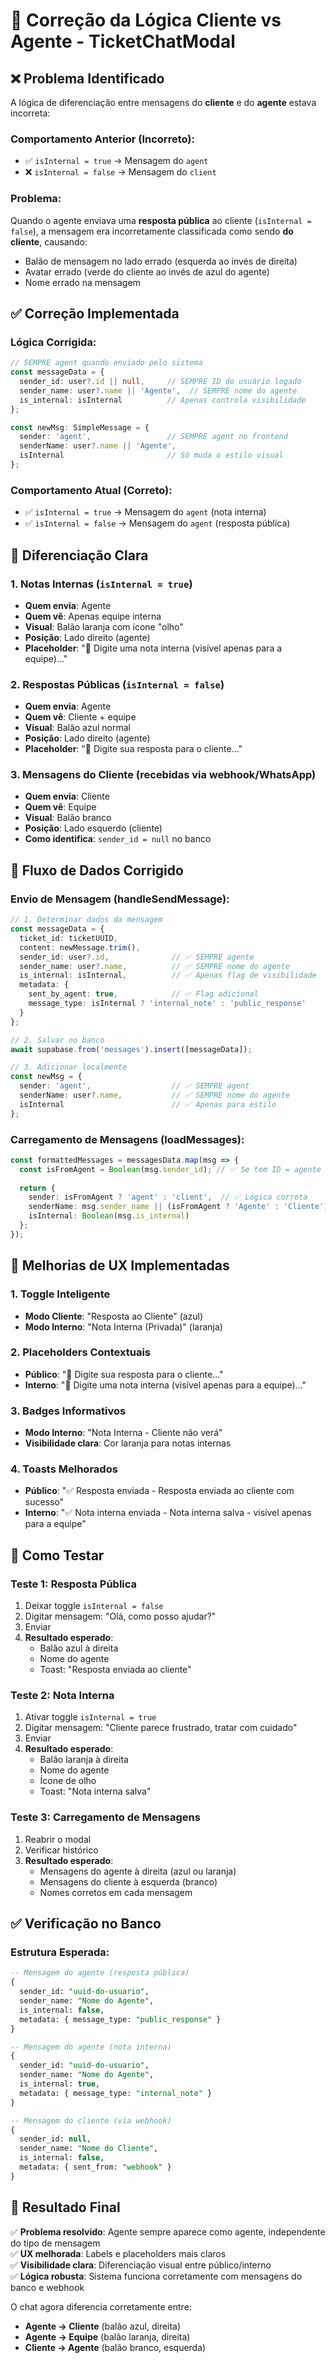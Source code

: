 # 🔧 Correção da Lógica Cliente vs Agente - TicketChatModal

## ❌ Problema Identificado

A lógica de diferenciação entre mensagens do **cliente** e do **agente** estava incorreta:

### Comportamento Anterior (Incorreto):
- ✅ `isInternal = true` → Mensagem do `agent` 
- ❌ `isInternal = false` → Mensagem do `client` 

### Problema:
Quando o agente enviava uma **resposta pública** ao cliente (`isInternal = false`), a mensagem era incorretamente classificada como sendo **do cliente**, causando:
- Balão de mensagem no lado errado (esquerda ao invés de direita)
- Avatar errado (verde do cliente ao invés de azul do agente)
- Nome errado na mensagem

## ✅ Correção Implementada

### Lógica Corrigida:
```typescript
// SEMPRE agent quando enviado pelo sistema
const messageData = {
  sender_id: user?.id || null,     // SEMPRE ID do usuário logado
  sender_name: user?.name || 'Agente',  // SEMPRE nome do agente
  is_internal: isInternal          // Apenas controla visibilidade
};

const newMsg: SimpleMessage = {
  sender: 'agent',                 // SEMPRE agent no frontend
  senderName: user?.name || 'Agente',
  isInternal                       // Só muda o estilo visual
};
```

### Comportamento Atual (Correto):
- ✅ `isInternal = true` → Mensagem do `agent` (nota interna)
- ✅ `isInternal = false` → Mensagem do `agent` (resposta pública)

## 🎯 Diferenciação Clara

### 1. **Notas Internas** (`isInternal = true`)
- **Quem envia**: Agente
- **Quem vê**: Apenas equipe interna
- **Visual**: Balão laranja com ícone "olho"
- **Posição**: Lado direito (agente)
- **Placeholder**: "💭 Digite uma nota interna (visível apenas para a equipe)..."

### 2. **Respostas Públicas** (`isInternal = false`)
- **Quem envia**: Agente  
- **Quem vê**: Cliente + equipe
- **Visual**: Balão azul normal
- **Posição**: Lado direito (agente)
- **Placeholder**: "💬 Digite sua resposta para o cliente..."

### 3. **Mensagens do Cliente** (recebidas via webhook/WhatsApp)
- **Quem envia**: Cliente
- **Quem vê**: Equipe
- **Visual**: Balão branco
- **Posição**: Lado esquerdo (cliente)
- **Como identifica**: `sender_id = null` no banco

## 🔄 Fluxo de Dados Corrigido

### Envio de Mensagem (handleSendMessage):
```typescript
// 1. Determinar dados da mensagem
const messageData = {
  ticket_id: ticketUUID,
  content: newMessage.trim(),
  sender_id: user?.id,              // ✅ SEMPRE agente
  sender_name: user?.name,          // ✅ SEMPRE nome do agente
  is_internal: isInternal,          // ✅ Apenas flag de visibilidade
  metadata: {
    sent_by_agent: true,            // ✅ Flag adicional
    message_type: isInternal ? 'internal_note' : 'public_response'
  }
};

// 2. Salvar no banco
await supabase.from('messages').insert([messageData]);

// 3. Adicionar localmente
const newMsg = {
  sender: 'agent',                  // ✅ SEMPRE agent
  senderName: user?.name,           // ✅ SEMPRE nome do agente
  isInternal                        // ✅ Apenas para estilo
};
```

### Carregamento de Mensagens (loadMessages):
```typescript
const formattedMessages = messagesData.map(msg => {
  const isFromAgent = Boolean(msg.sender_id); // ✅ Se tem ID = agente
  
  return {
    sender: isFromAgent ? 'agent' : 'client',  // ✅ Lógica correta
    senderName: msg.sender_name || (isFromAgent ? 'Agente' : 'Cliente'),
    isInternal: Boolean(msg.is_internal)
  };
});
```

## 📱 Melhorias de UX Implementadas

### 1. **Toggle Inteligente**
- **Modo Cliente**: "Resposta ao Cliente" (azul)
- **Modo Interno**: "Nota Interna (Privada)" (laranja)

### 2. **Placeholders Contextuais**
- **Público**: "💬 Digite sua resposta para o cliente..."
- **Interno**: "💭 Digite uma nota interna (visível apenas para a equipe)..."

### 3. **Badges Informativos**
- **Modo Interno**: "Nota Interna - Cliente não verá"
- **Visibilidade clara**: Cor laranja para notas internas

### 4. **Toasts Melhorados**
- **Público**: "✅ Resposta enviada - Resposta enviada ao cliente com sucesso"
- **Interno**: "✅ Nota interna enviada - Nota interna salva - visível apenas para a equipe"

## 🧪 Como Testar

### Teste 1: Resposta Pública
1. Deixar toggle `isInternal = false`
2. Digitar mensagem: "Olá, como posso ajudar?"
3. Enviar
4. **Resultado esperado**: 
   - Balão azul à direita
   - Nome do agente
   - Toast: "Resposta enviada ao cliente"

### Teste 2: Nota Interna
1. Ativar toggle `isInternal = true`
2. Digitar mensagem: "Cliente parece frustrado, tratar com cuidado"
3. Enviar
4. **Resultado esperado**:
   - Balão laranja à direita
   - Nome do agente
   - Ícone de olho
   - Toast: "Nota interna salva"

### Teste 3: Carregamento de Mensagens
1. Reabrir o modal
2. Verificar histórico
3. **Resultado esperado**:
   - Mensagens do agente à direita (azul ou laranja)
   - Mensagens do cliente à esquerda (branco)
   - Nomes corretos em cada mensagem

## ✅ Verificação no Banco

### Estrutura Esperada:
```sql
-- Mensagem do agente (resposta pública)
{
  sender_id: "uuid-do-usuario",
  sender_name: "Nome do Agente",
  is_internal: false,
  metadata: { message_type: "public_response" }
}

-- Mensagem do agente (nota interna)  
{
  sender_id: "uuid-do-usuario", 
  sender_name: "Nome do Agente",
  is_internal: true,
  metadata: { message_type: "internal_note" }
}

-- Mensagem do cliente (via webhook)
{
  sender_id: null,
  sender_name: "Nome do Cliente", 
  is_internal: false,
  metadata: { sent_from: "webhook" }
}
```

## 🎯 Resultado Final

✅ **Problema resolvido**: Agente sempre aparece como agente, independente do tipo de mensagem  
✅ **UX melhorada**: Labels e placeholders mais claros  
✅ **Visibilidade clara**: Diferenciação visual entre público/interno  
✅ **Lógica robusta**: Sistema funciona corretamente com mensagens do banco e webhook  

O chat agora diferencia corretamente entre:
- **Agente → Cliente** (balão azul, direita)
- **Agente → Equipe** (balão laranja, direita) 
- **Cliente → Agente** (balão branco, esquerda) 